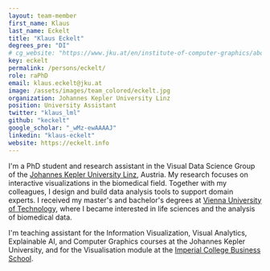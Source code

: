```yaml
---
layout: team-member
first_name: Klaus
last_name: Eckelt
title: "Klaus Eckelt"
degrees_pre: "DI"
# cg_website: "https://www.jku.at/en/institute-of-computer-graphics/about-us/team/klaus-eckelt/" #remove to show person directly on data-vis page
key: eckelt
permalink: /persons/eckelt/
role: raPhD
email: klaus.eckelt@jku.at
image: /assets/images/team_colored/eckelt.jpg
organization: Johannes Kepler University Linz
position: University Assistant
twitter: "klaus_lml"
github: "keckelt"
google_scholar: "_wMz-ewAAAAJ"
linkedin: "klaus-eckelt"
website: https://eckelt.info
---
```


<p>
  I'm a PhD student and research assistant in the Visual Data Science Group of the <a href="https://www.jku.at/en/">Johannes Kepler University Linz</a>, Austria.
  My research focuses on interactive visualizations in the biomedical field. Together with my colleagues, I design and build data analysis tools to support domain experts.
  I received my master's and bachelor's degrees at <a href="https://www.tuwien.at/en/">Vienna University of Technology</a>, where I became interested in life sciences and the analysis of biomedical data.
</p>

<p>
  I'm teaching assistant for the Information Visualization, Visual Analytics, Explainable AI, and Computer Graphics courses at the Johannes Kepler University,
  and for the Visualisation module at the <a href="https://www.imperial.ac.uk/business-school/">Imperial College Business School</a>.
</p>
